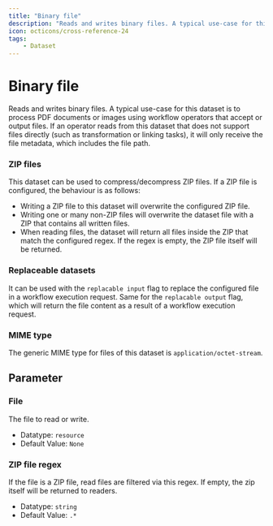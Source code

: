 ```yaml
---
title: "Binary file"
description: "Reads and writes binary files. A typical use-case for this dataset is to process PDF documents or images."
icon: octicons/cross-reference-24
tags: 
    - Dataset
---
```

# Binary file
<!-- This file was generated - DO NOT CHANGE IT MANUALLY -->



Reads and writes binary files. A typical use-case for this dataset is to process PDF documents or images using workflow operators that accept or output files. If an operator reads from this dataset that does not support files directly (such as transformation or linking tasks), it will only receive the file metadata, which includes the file path.

### ZIP files

This dataset can be used to compress/decompress ZIP files. If a ZIP file is configured, the behaviour is as follows:
- Writing a ZIP file to this dataset will overwrite the configured ZIP file.
- Writing one or many non-ZIP files will overwrite the dataset file with a ZIP that contains all written files.
- When reading files, the dataset will return all files inside the ZIP that match the configured regex. If the regex is empty, the ZIP file itself will be returned.

### Replaceable datasets

It can be used with the `replacable input` flag to replace the configured file in a workflow execution request.
Same for the `replacable output` flag, which will return the file content as a result of a workflow execution request.

### MIME type

The generic MIME type for files of this dataset is `application/octet-stream`.


## Parameter

### File

The file to read or write.

- Datatype: `resource`
- Default Value: `None`



### ZIP file regex

If the file is a ZIP file, read files are filtered via this regex. If empty, the zip itself will be returned to readers.

- Datatype: `string`
- Default Value: `.*`



